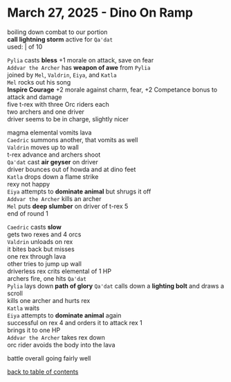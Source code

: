 # March 27, 2025 - Dino On Ramp

boiling down combat to our portion  
**call lightning storm** active for `Qa'dat`  
used: |  of 10  

`Pylia` casts **bless** +1 morale on attack, save on fear  
`Addvar the Archer` has **weapon of awe** from `Pylia`  
joined by `Mel`, `Valdrin`, `Eiya`, and `Katla`  
`Mel` rocks out his song  
**Inspire Courage** +2 morale against charm, fear, +2 Competance bonus to attack and damage  
five t-rex with three Orc riders each  
two archers and one driver  
driver seems to be in charge, slightly nicer  

magma elemental vomits lava  
`Caedric` summons another, that vomits as well  
`Valdrin` moves up to wall  
t-rex advance and archers shoot  
`Qa'dat` cast **air geyser** on driver  
driver bounces out of howda and at dino feet  
`Katla` drops down a flame strike  
rexy not happy  
`Eiya` attempts to **dominate animal** but shrugs it off    
`Addvar the Archer` kills an archer  
`Mel` puts **deep slumber** on driver of t-rex 5  
end of round 1  

`Caedric` casts **slow**  
gets two rexes and 4 orcs  
`Valdrin` unloads on rex  
it bites back but misses  
one rex through lava  
other tries to jump up wall  
driverless rex crits elemental of 1 HP  
archers fire, one hits `Qa'dat`  
`Pylia` lays down **path of glory**
`Qa'dat` calls down a **lighting bolt** and draws a scroll  
kills one archer and hurts rex  
`Katla` waits  
`Eiya` attempts to **dominate animal** again  
successful on rex 4 and orders it to attack rex 1  
brings it to one HP  
`Addvar the Archer` takes rex down  
orc rider avoids the body into the lava  

battle overall going fairly well  


[back to table of contents](/sessions/README.md)
